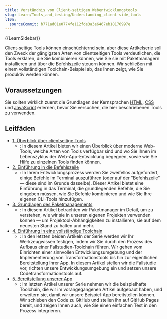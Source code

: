```yaml
---
title: Verständnis von Client-seitigen Webentwicklungstools
slug: Learn/Tools_and_testing/Understanding_client-side_tools
l10n:
  sourceCommit: b771ad01e0774fe112fde3a3e6467eb18176997e
---
```


{{LearnSidebar}}

Client-seitige Tools können einschüchternd sein, aber diese Artikelserie soll den Zweck der gängigsten Arten von clientseitigen Tools verdeutlichen, die Tools erklären, die Sie kombinieren können, wie Sie sie mit Paketmanagern installieren und über die Befehlszeile steuern können. Wir schließen mit einem vollständigen Toolchain-Beispiel ab, das Ihnen zeigt, wie Sie produktiv werden können.

## Voraussetzungen

Sie sollten wirklich zuerst die Grundlagen der Kernsprachen [HTML](/de/docs/Learn/HTML), [CSS](/de/docs/Learn/CSS) und [JavaScript](/de/docs/Learn/JavaScript) erlernen, bevor Sie versuchen, die hier beschriebenen Tools zu verwenden.

## Leitfäden

- [1. Überblick über clientseitige Tools](/de/docs/Learn/Tools_and_testing/Understanding_client-side_tools/Overview)
  - : In diesem Artikel bieten wir einen Überblick über moderne Web-Tools, welche Arten von Tools verfügbar sind und wo Sie ihnen im Lebenszyklus der Web-App-Entwicklung begegnen, sowie wie Sie Hilfe zu einzelnen Tools finden können.
- [2. Einführung in die Befehlszeile](/de/docs/Learn/Tools_and_testing/Understanding_client-side_tools/Command_line)
  - : In Ihrem Entwicklungsprozess werden Sie zweifellos aufgefordert, einige Befehle im Terminal auszuführen (oder auf der "Befehlszeile" — diese sind im Grunde dasselbe). Dieser Artikel bietet eine Einführung in das Terminal, die grundlegenden Befehle, die Sie eingeben müssen, wie Sie Befehle kombinieren und wie Sie Ihre eigenen CLI-Tools hinzufügen.
- [3. Grundlagen des Paketmanagements](/de/docs/Learn/Tools_and_testing/Understanding_client-side_tools/Package_management)
  - : In diesem Artikel betrachten wir Paketmanager im Detail, um zu verstehen, wie wir sie in unseren eigenen Projekten verwenden können — um Projektool-Abhängigkeiten zu installieren, sie auf dem neuesten Stand zu halten und mehr.
- [4. Einführung in eine vollständige Toolchain](/de/docs/Learn/Tools_and_testing/Understanding_client-side_tools/Introducing_complete_toolchain)
  - : In den letzten beiden Artikeln der Serie werden wir Ihr Werkzeugwissen festigen, indem wir Sie durch den Prozess des Aufbaus einer Fallstudien-Toolchain führen. Wir gehen vom Einrichten einer sinnvollen Entwicklungsumgebung und der Implementierung von Transformationstools bis hin zur eigentlichen Bereitstellung Ihrer App. In diesem Artikel stellen wir die Fallstudie vor, richten unsere Entwicklungsumgebung ein und setzen unsere Codetransformationstools auf.
- [5. Bereitstellung unserer App](/de/docs/Learn/Tools_and_testing/Understanding_client-side_tools/Deployment)
  - : Im letzten Artikel unserer Serie nehmen wir die beispielhafte Toolchain, die wir im vorangegangenen Artikel aufgebaut haben, und erweitern sie, damit wir unsere Beispiel-App bereitstellen können. Wir schieben den Code zu GitHub und stellen ihn auf GitHub Pages bereit, und zeigen Ihnen auch, wie Sie einen einfachen Test in den Prozess integrieren.

